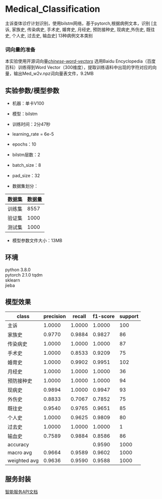 # Medical_Classification

主诉查体诊疗计划识别，使用bilstm网络，基于pytorch,根据病例文本，识别 [主诉, 家族史, 传染病史, 手术史, 婚育史, 月经史, 预防接种史, 现病史,外伤史, 既往史, 个人史, 过去史, 输血史] 13种病例文本类别


### 词向量的准备
本实验使用开源词向量[*chinese-word-vectors*](https://github.com/Embedding/Chinese-Word-Vectors)
选用Baidu Encyclopedia（百度百科）训练得到Word Vector（300维度），提取训练语料中出现的字符对应的向量，输出Med_w2v.npz词向量表文件，9.2MB


## 实验参数/模型参数
* 机器：单卡V100 
* 模型：bilstm
* 训练时间：2分47秒 
* learning_rate = 6e-5
* epochs：10
* bilstm层数：2
* batch_size：8
* pad_size：32

* 数据集划分：

数据集|数据量
--|--
训练集|8557
验证集|1000
测试集|1000

* 模型参数文件大小：13MB


## 环境
python 3.8.0  
pytorch 2.1.0 
tqdm  
sklearn  
jieba  


## 模型效果

class|precision|recall|f1-score|support
--|--|--|--|--
   主诉|     1.0000|    1.0000|    1.0000|       100|
  家族史|     0.9770|    0.9884|    0.9827 |       86|
 传染病史|     1.0000 |   1.0000 |   1.0000|        87|
  手术史|     1.0000|    0.8533|    0.9209|        75|
  婚育史|     1.0000|    0.9902 |   0.9951 |      102|
  月经史|     1.0000|    1.0000 |   1.0000|        36|
预防接种史|     1.0000|    1.0000 |   1.0000 |       94|
  现病史|     0.9894|    1.0000 |   0.9947|        93|
  外伤史|     0.8833|    0.7067  |  0.7852|        75|
  既往史|     0.9540|    0.9765  |  0.9651|        85|
  个人史|     1.0000|    0.9625  |  0.9809|        80|
  过去史|     1.0000|    1.0000   | 1.0000|         1|
  输血史|     0.7589|    0.9884 |   0.8586|        86|
accuracy |   | |                    0.9590|      1000|
macro avg|     0.9664|    0.9589|    0.9602|      1000|
weighted avg |    0.9636|    0.9590|    0.9588|      1000| 


## 服务封装
[智能服务API文档](https://github.com/DQYZHWK/tornado_demo/blob/master/%E6%99%BA%E8%83%BD%E6%9C%8D%E5%8A%A11.md)
